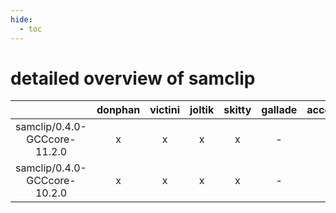 ```yaml
---
hide:
  - toc
---
```


detailed overview of samclip
============================

| |donphan|victini|joltik|skitty|gallade|accelgor|swalot|doduo|
| :---: | :---: | :---: | :---: | :---: | :---: | :---: | :---: | :---: |
|samclip/0.4.0-GCCcore-11.2.0|x|x|x|x|-|x|x|x|
|samclip/0.4.0-GCCcore-10.2.0|x|x|x|x|-|-|x|x|
